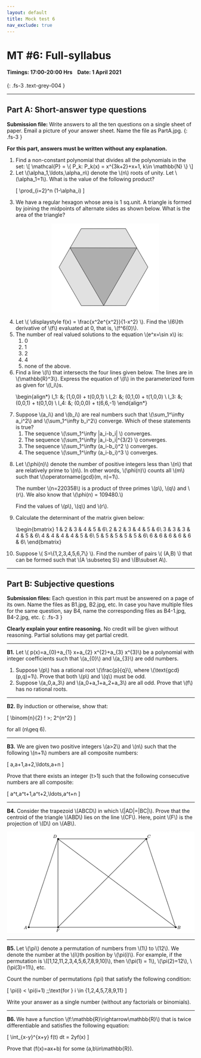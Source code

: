 ```yaml
---
layout: default
title: Mock test 6
nav_exclude: true
---
```



#  MT #6: Full-syllabus
#### Timings: 17:00-20:00 Hrs &nbsp;&nbsp;  Date: 1 April 2021
{: .fs-3 .text-grey-004 }

---

## Part A: Short-answer type questions

**Submission file:** Write answers to all the ten questions on a single sheet of paper. Email a picture of your answer sheet. Name the file as PartA.jpg.
{: .fs-3 }

**For this part, answers must be written without any explanation.**


<ol>

<li>Find a non-constant polynomial that divides all the polynomials in the set:
\[ \mathcal{P} =  \{ P_k: P_k(x) = x^{3k+2}+x+1, k\in \mathbb{N} \}  \]
</li>




<li>Let \(\alpha_1,\ldots,\alpha_n\) denote the \(n\) roots of unity. Let \(\alpha_1=1\). What is the value of the following product?

\[ \prod_{i=2}^n (1-\alpha_i) \]

</li>

<li>We have a regular hexagon whose area is 1 sq.unit. A triangle is formed by joining the midpoints of alternate sides as shown below. What is the
area of the triangle?


<p style="text-align:center">
<img src="/assets/images/hex_triangle.png"/>
</p>

</li>


<li>Let \( \displaystyle f(x) = \frac{x^2e^{x^2}}{1-x^2} \). Find the \(6\)th derivative of \(f\) evaluated at 0, that is, \(f^6(0)\). </li>


<li>The number of real valued solutions to the equation \(e^x=\sin x\) is:
<ol>
<li>0</li>
<li>1</li>
<li>2</li>
<li>4</li>
<li>none of the above.</li>
</ol>
</li>


<li>
Find a line \(l\) that intersects the four lines given below. The lines are in \(\mathbb{R}^3\). Express
the equation of \(l\) in the parameterized form as given for \(l_i\)s.
<br>

\begin{align*}
l_1: &\; (1,0,0) + t(0,0,1) \\
l_2: &\; (0,1,0) + t(1,0,0) \\
l_3: &\; (0,0,1) + t(0,1,0) \\
l_4: &\; (0,0,0) + t(6,6,-1)
\end{align*}


</li>


<li>
Suppose \(a_i\) and \(b_i\) are real numbers such that \(\sum_1^\infty a_i^2\) and \(\sum_1^\infty b_i^2\) converge. Which of these statements is true?

<ol>
<li>The sequence \(\sum_1^\infty |a_i-b_i| \) converges. </li>
<li>The sequence \(\sum_1^\infty |a_i-b_i|^{3/2} \) converges. </li>
<li>The sequence \(\sum_1^\infty (a_i-b_i)^2 \) converges. </li>
<li>The sequence \(\sum_1^\infty (a_i-b_i)^3 \) converges. </li>
</ol>
</li>


<li>
<p>
Let \(\phi(n)\) denote the number of positive integers less than \(n\) that are relatively prime to \(n\).
In other words, \(\phi(n)\) counts all \(m\) such that
\(\operatorname{gcd}(m, n)=1\).


</p>


<p>
The number \(n=220358\) is a product of three primes \(p\), \(q\) and \(r\).
We also know that \(\phi(n) = 109480.\)
</p>

<p>
Find the values of \(p\), \(q\) and \(r\).
</p>

</li>






<li>
<p>Calculate the determinant of the matrix given below:

\begin{bmatrix}
1 & 2 & 3 & 4 & 5 & 6\\
2 & 2 & 3 & 4 & 5 & 6\\
3 & 3 & 3 & 4 & 5 & 6\\
4 & 4 & 4 & 4 & 5 & 6\\
5 & 5 & 5 & 5 & 5 & 6\\
6 & 6 & 6 & 6 & 6 & 6\\
\end{bmatrix}
</p>

</li>


<li>
<p>
Suppose \( S=\{1,2,3,4,5,6,7\} \).  Find the number of pairs \( (A,B) \)
that can be formed such that \(A \subseteq S\) and \(B\subset A\).
</p>
</li>




</ol>





---

## Part B: Subjective questions

**Submission files:** Each question in this part must be answered on a page of its own. Name the files as B1.jpg, B2.jpg, etc. In case you have multiple files
for the same question, say B4, name the corresponding files as B4-1.jpg, B4-2.jpg, etc.
{: .fs-3 }


**Clearly explain your entire reasoning.** No credit will be given without reasoning. Partial solutions may get partial credit.

---

<p>
<b>B1.</b> Let \( p(x)=a_{0}+a_{1} x+a_{2} x^{2}+a_{3} x^{3}\) be a polynomial with integer coefficients
such that \(a_{0}\) and \(a_{3}\) are odd numbers.

<ol>
<li>Suppose \(p\) has a rational root \(\frac{p}{q}\), where \(\text{gcd}(p,q)=1\). Prove that both \(p\) and \(q\) must be odd.</li>
<li>Suppose \(a_0,a_3\) and \(a_0+a_1+a_2+a_3\) are all odd. Prove that \(f\) has no rational roots.</li>
</ol>

</p>


---

<p>
<b>B2. </b> By induction or otherwise, show that:

\[ \binom{n}{2} ! >\; 2^{n^2} \]

for all \(n\geq 6\).
</p>

---

<p>
<b>B3.</b> We are given two positive integers \(a>2\) and \(n\) such that the following \(n+1\) numbers
are all composite numbers:

\[ a,a+1,a+2,\ldots,a+n \]

Prove that there exists an integer \(t>1\) such that the following consecutive numbers are all composite:

\[ a^t,a^t+1,a^t+2,\ldots,a^t+n \]

</p>

---

<p>
<b>B4.</b> Consider the trapezoid \(ABCD\) in which \(|AD|=|BC|\). Prove that the centroid of the triangle \(ABD\) lies on the line \(CF\). Here,
point \(F\) is the projection of \(D\) on \(AB\).

<p style="text-align:center">
<img src="/assets/images/iso_trapezoid.png"/>
</p>

</p>

---

<p>
<b>B5. </b> Let \(\pi\) denote a permutation of numbers from \(1\) to \(12\). We denote
the number at the \(i\)th position by \(\pi(i)\).
For example, if the permutation is \([1,12,11,2,3,4,5,6,7,8,9,10]\), then \(\pi(1) = 1\), \(\pi(2)=12\), \(\pi(3)=11\), etc.

Count the number of permutations \(\pi\) that satisfy the following condition:

\[ \pi(i) < \pi(i+1) \;\;\text{for } i \in \{1,2,4,5,7,8,9,11\} \]

Write your answer as a single number (without any factorials or binomials).


</p>

---


<p>
<b>B6. </b> We have a function \(f:\mathbb{R}\rightarrow\mathbb{R}\) that is twice differentiable and satisfies the following equation:

\[  \int_{x-y}^{x+y} f(t) dt  = 2yf(x)  \]

Prove that \(f(x)=ax+b\) for some \(a,b\in\mathbb{R}\).
</p>






